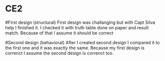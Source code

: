 CE2
===


#First design (structural)
First design was challanging but with Capt Silva help I finished it. I checked it with truth table done on paper
and result match. Because of that I assume it should be correct


#Second design (behavioral)
After I created second design I compared it to the first one and it was exactly the same. Because my first design is correnct I assume the second design is correnct too.
